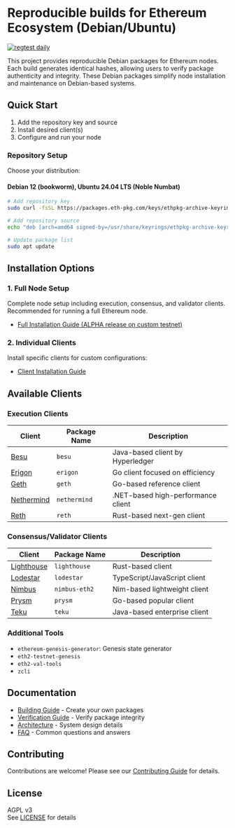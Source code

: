 # Reproducible builds for Ethereum Ecosystem (Debian/Ubuntu) 

[![regtest daily](https://github.com/eth-pkg/eth-nodes/actions/workflows/regtest-daily.yml/badge.svg)](https://github.com/eth-pkg/eth-nodes/actions/workflows/regtest-daily.yml)

This project provides reproducible Debian packages for Ethereum nodes. Each build generates identical hashes, allowing users to verify package authenticity and integrity. These Debian packages simplify node installation and maintenance on Debian-based systems.

## Quick Start

1. Add the repository key and source
2. Install desired client(s)
3. Configure and run your node

### Repository Setup

Choose your distribution:

#### Debian 12 (bookworm), Ubuntu 24.04 LTS (Noble Numbat)
```bash
# Add repository key
sudo curl -fsSL https://packages.eth-pkg.com/keys/ethpkg-archive-keyring.asc -o /usr/share/keyrings/ethpkg-archive-keyring.asc

# Add repository source
echo "deb [arch=amd64 signed-by=/usr/share/keyrings/ethpkg-archive-keyring.asc] http://packages.eth-pkg.com/$(lsb_release -cs)-main $(lsb_release -cs) main" | sudo tee /etc/apt/sources.list.d/ethpkg.list

# Update package list
sudo apt update
```

## Installation Options

### 1. Full Node Setup
Complete node setup including execution, consensus, and validator clients. Recommended for running a full Ethereum node.
- [Full Installation Guide (ALPHA release on custom testnet)](docs/FULL_NODE_INSTALL.md)

### 2. Individual Clients
Install specific clients for custom configurations:
- [Client Installation Guide](docs/CLIENT_INSTALL.md)

## Available Clients

### Execution Clients
| Client | Package Name | Description |
|--------|--------------|-------------|
| [Besu](https://github.com/hyperledger/besu) | `besu` | Java-based client by Hyperledger |
| [Erigon](https://github.com/ledgerwatch/erigon) | `erigon` | Go client focused on efficiency |
| [Geth](https://github.com/ethereum/go-ethereum) | `geth` | Go-based reference client |
| [Nethermind](https://github.com/NethermindEth/nethermind) | `nethermind` | .NET-based high-performance client |
| [Reth](https://github.com/paradigmxyz/reth) | `reth` | Rust-based next-gen client |

### Consensus/Validator Clients
| Client | Package Name | Description |
|--------|--------------|-------------|
| [Lighthouse](https://github.com/sigp/lighthouse) | `lighthouse` | Rust-based client |
| [Lodestar](https://github.com/ChainSafe/lodestar) | `lodestar` | TypeScript/JavaScript client |
| [Nimbus](https://github.com/status-im/nimbus-eth2) | `nimbus-eth2` | Nim-based lightweight client |
| [Prysm](https://github.com/prysmaticlabs/prysm) | `prysm` | Go-based popular client |
| [Teku](https://github.com/Consensys/teku) | `teku` | Java-based enterprise client |

### Additional Tools
- `ethereum-genesis-generator`: Genesis state generator
- `eth2-testnet-genesis`
- `eth2-val-tools`
- `zcli`

## Documentation
- [Building Guide](docs/BUILDING.md) - Create your own packages
- [Verification Guide](docs/VERIFICATION.md) - Verify package integrity
- [Architecture](docs/ARCHITECTURE.md) - System design details
- [FAQ](docs/FAQ.md) - Common questions and answers

## Contributing
Contributions are welcome! Please see our [Contributing Guide](CONTRIBUTING.md) for details.

## License
AGPL v3  
See [LICENSE](LICENSE) for details